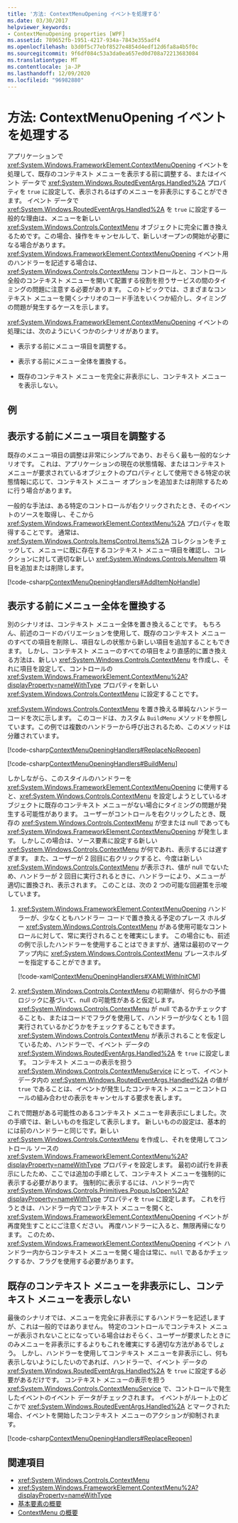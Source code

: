 ```yaml
---
title: '方法: ContextMenuOpening イベントを処理する'
ms.date: 03/30/2017
helpviewer_keywords:
- ContextMenuOpening properties [WPF]
ms.assetid: 789652fb-1951-4217-934a-7843e355adf4
ms.openlocfilehash: b3d0f5c77ebf8527e4854d4edf12d6fa8a4b5f0c
ms.sourcegitcommit: 9f6df084c53a3da0ea657ed0d708a72213683084
ms.translationtype: MT
ms.contentlocale: ja-JP
ms.lasthandoff: 12/09/2020
ms.locfileid: "96982880"
---
```

# <a name="how-to-handle-the-contextmenuopening-event"></a>方法: ContextMenuOpening イベントを処理する
アプリケーションで <xref:System.Windows.FrameworkElement.ContextMenuOpening> イベントを処理して、既存のコンテキスト メニューを表示する前に調整する、またはイベント データで <xref:System.Windows.RoutedEventArgs.Handled%2A> プロパティを `true` に設定して、表示されるはずのメニューを非表示にすることができます。 イベント データで <xref:System.Windows.RoutedEventArgs.Handled%2A> を `true` に設定する一般的な理由は、メニューを新しい <xref:System.Windows.Controls.ContextMenu> オブジェクトに完全に置き換えるためです。この場合、操作をキャンセルして、新しいオープンの開始が必要になる場合があります。 <xref:System.Windows.FrameworkElement.ContextMenuOpening> イベント用のハンドラーを記述する場合は、<xref:System.Windows.Controls.ContextMenu> コントロールと、コントロール全般のコンテキスト メニューを開いて配置する役割を担うサービスの間のタイミングの問題に注意する必要があります。 このトピックでは、さまざまなコンテキスト メニューを開くシナリオのコード手法をいくつか紹介し、タイミングの問題が発生するケースを示します。  
  
 <xref:System.Windows.FrameworkElement.ContextMenuOpening> イベントの処理には、次のようにいくつかのシナリオがあります。  
  
- 表示する前にメニュー項目を調整する。  
  
- 表示する前にメニュー全体を置換する。  
  
- 既存のコンテキスト メニューを完全に非表示にし、コンテキスト メニューを表示しない。  
  
## <a name="example"></a>例  
  
## <a name="adjusting-the-menu-items-before-display"></a>表示する前にメニュー項目を調整する  
 既存のメニュー項目の調整は非常にシンプルであり、おそらく最も一般的なシナリオです。 これは、アプリケーションの現在の状態情報、またはコンテキスト メニューが要求されているオブジェクトのプロパティとして使用できる特定の状態情報に応じて、コンテキスト メニュー オプションを追加または削除するために行う場合があります。  
  
 一般的な手法は、ある特定のコントロールが右クリックされたとき、そのイベントのソースを取得し、そこから <xref:System.Windows.FrameworkElement.ContextMenu%2A> プロパティを取得することです。 通常は、<xref:System.Windows.Controls.ItemsControl.Items%2A> コレクションをチェックして、メニューに既に存在するコンテキスト メニュー項目を確認し、コレクションに対して適切な新しい <xref:System.Windows.Controls.MenuItem> 項目を追加または削除します。  
  
 [!code-csharp[ContextMenuOpeningHandlers#AddItemNoHandle](~/samples/snippets/csharp/VS_Snippets_Wpf/ContextMenuOpeningHandlers/CSharp/Pane1.xaml.cs#additemnohandle)]  
  
## <a name="replacing-the-entire-menu-before-display"></a>表示する前にメニュー全体を置換する  
 別のシナリオは、コンテキスト メニュー全体を置き換えることです。 もちろん、前述のコードのバリエーションを使用して、既存のコンテキスト メニューのすべての項目を削除し、項目なしの状態から新しい項目を追加することもできます。 しかし、コンテキスト メニューのすべての項目をより直感的に置き換える方法は、新しい <xref:System.Windows.Controls.ContextMenu> を作成し、それに項目を設定して、コントロールの <xref:System.Windows.FrameworkElement.ContextMenu%2A?displayProperty=nameWithType> プロパティを新しい <xref:System.Windows.Controls.ContextMenu> に設定することです。  
  
 <xref:System.Windows.Controls.ContextMenu> を置き換える単純なハンドラー コードを次に示します。 このコードは、カスタム `BuildMenu` メソッドを参照しています。この例では複数のハンドラーから呼び出されるため、このメソッドは分離されています。  
  
 [!code-csharp[ContextMenuOpeningHandlers#ReplaceNoReopen](~/samples/snippets/csharp/VS_Snippets_Wpf/ContextMenuOpeningHandlers/CSharp/Pane1.xaml.cs#replacenoreopen)]  
  
 [!code-csharp[ContextMenuOpeningHandlers#BuildMenu](~/samples/snippets/csharp/VS_Snippets_Wpf/ContextMenuOpeningHandlers/CSharp/Pane1.xaml.cs#buildmenu)]  
  
 しかしながら、このスタイルのハンドラーを <xref:System.Windows.FrameworkElement.ContextMenuOpening> に使用すると、<xref:System.Windows.Controls.ContextMenu> を設定しようとしているオブジェクトに既存のコンテキスト メニューがない場合にタイミングの問題が発生する可能性があります。 ユーザーがコントロールを右クリックしたとき、既存の <xref:System.Windows.Controls.ContextMenu> が空または null であっても <xref:System.Windows.FrameworkElement.ContextMenuOpening> が発生します。 しかしこの場合は、ソース要素に設定する新しい <xref:System.Windows.Controls.ContextMenu> が何であれ、表示するには遅すぎます。 また、ユーザーが 2 回目に右クリックすると、今度は新しい <xref:System.Windows.Controls.ContextMenu> が表示され、値が null でないため、ハンドラーが 2 回目に実行されるときに、ハンドラーにより、メニューが適切に置換され、表示されます。 このことは、次の 2 つの可能な回避策を示唆しています。  
  
1. <xref:System.Windows.FrameworkElement.ContextMenuOpening> ハンドラーが、少なくともハンドラー コードで置き換える予定のプレース ホルダー <xref:System.Windows.Controls.ContextMenu> がある使用可能なコントロールに対して、常に実行されることを確実にします。 この場合にも、前述の例で示したハンドラーを使用することはできますが、通常は最初のマークアップ内に <xref:System.Windows.Controls.ContextMenu> プレースホルダーを指定することができます。  
  
     [!code-xaml[ContextMenuOpeningHandlers#XAMLWithInitCM](~/samples/snippets/csharp/VS_Snippets_Wpf/ContextMenuOpeningHandlers/CSharp/Pane1.xaml#xamlwithinitcm)]  
  
2. <xref:System.Windows.Controls.ContextMenu> の初期値が、何らかの予備ロジックに基づいて、null の可能性があると仮定します。 <xref:System.Windows.Controls.ContextMenu> が null であるかチェックすることも、またはコードでフラグを使用して、ハンドラーが少なくとも 1 回実行されているかどうかをチェックすることもできます。 <xref:System.Windows.Controls.ContextMenu> が表示されることを仮定しているため、ハンドラーで、イベント データの <xref:System.Windows.RoutedEventArgs.Handled%2A> を `true` に設定します。 コンテキスト メニューの表示を担う <xref:System.Windows.Controls.ContextMenuService> にとって、イベント データ内の <xref:System.Windows.RoutedEventArgs.Handled%2A> の値が `true` であることは、イベントが発生したコンテキスト メニューとコントロールの組み合わせの表示をキャンセルする要求を表します。  
  
 これで問題がある可能性のあるコンテキスト メニューを非表示にしました。次の手順では、新しいものを指定して表示します。 新しいものの設定は、基本的には前のハンドラーと同じです。新しい <xref:System.Windows.Controls.ContextMenu> を作成し、それを使用してコントロール ソースの <xref:System.Windows.FrameworkElement.ContextMenu%2A?displayProperty=nameWithType> プロパティを設定します。 最初の試行を非表示にしたため、ここでは追加の手順として、コンテキスト メニューを強制的に表示する必要があります。 強制的に表示するには、ハンドラー内で <xref:System.Windows.Controls.Primitives.Popup.IsOpen%2A?displayProperty=nameWithType> プロパティを `true` に設定します。 これを行うときは、ハンドラー内でコンテキスト メニューを開くと、<xref:System.Windows.FrameworkElement.ContextMenuOpening> イベントが再度発生すことにご注意ください。 再度ハンドラーに入ると、無限再帰になります。 このため、<xref:System.Windows.FrameworkElement.ContextMenuOpening> イベント ハンドラー内からコンテキスト メニューを開く場合は常に、`null` であるかチェックするか、フラグを使用する必要があります。  
  
## <a name="suppressing-any-existing-context-menu-and-displaying-no-context-menu"></a>既存のコンテキスト メニューを非表示にし、コンテキスト メニューを表示しない  
 最後のシナリオでは、メニューを完全に非表示にするハンドラーを記述しますが、これは一般的ではありません。 特定のコントロールでコンテキスト メニューが表示されないことになっている場合はおそらく、ユーザーが要求したときにのみメニューを非表示にするよりもこれを確実にする適切な方法があるでしょう。 しかし、ハンドラーを使用してコンテキスト メニューを非表示にし、何も表示しないようにしたいのであれば、ハンドラーで、イベント データの <xref:System.Windows.RoutedEventArgs.Handled%2A> を `true` に設定する必要があるだけです。 コンテキスト メニューの表示を担う <xref:System.Windows.Controls.ContextMenuService> で、コントロールで発生したイベントのイベント データがチェックされます。 イベントがルート上のどこかで <xref:System.Windows.RoutedEventArgs.Handled%2A> とマークされた場合、イベントを開始したコンテキスト メニューのアクションが抑制されます。  
  
 [!code-csharp[ContextMenuOpeningHandlers#ReplaceReopen](~/samples/snippets/csharp/VS_Snippets_Wpf/ContextMenuOpeningHandlers/CSharp/Pane1.xaml.cs#replacereopen)]  
  
## <a name="see-also"></a>関連項目

- <xref:System.Windows.Controls.ContextMenu>
- <xref:System.Windows.FrameworkElement.ContextMenu%2A?displayProperty=nameWithType>
- [基本要素の概要](base-elements-overview.md)
- [ContextMenu の概要](../controls/contextmenu-overview.md)
